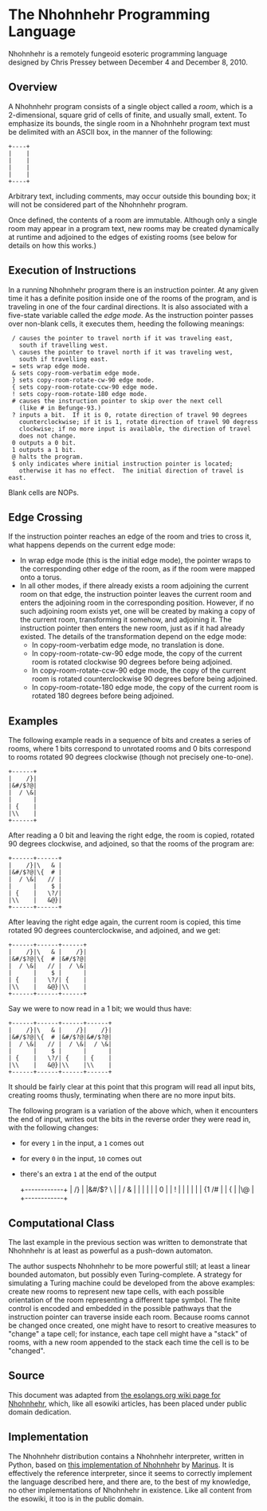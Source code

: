 The Nhohnhehr Programming Language
==================================

Nhohnhehr is a remotely fungeoid esoteric programming language designed
by Chris Pressey between December 4 and December 8, 2010.

Overview
--------

A Nhohnhehr program consists of a single object called a *room*, which
is a 2-dimensional, square grid of cells of finite, and usually small,
extent. To emphasize its bounds, the single room in a Nhohnhehr program
text must be delimited with an ASCII box, in the manner of the
following:

    +----+
    |    |
    |    |
    |    |
    |    |
    +----+

Arbitrary text, including comments, may occur outside this bounding box;
it will not be considered part of the Nhohnhehr program.

Once defined, the contents of a room are immutable. Although only a
single room may appear in a program text, new rooms may be created
dynamically at runtime and adjoined to the edges of existing rooms (see
below for details on how this works.)

Execution of Instructions
-------------------------

In a running Nhohnhehr program there is an instruction pointer. At any
given time it has a definite position inside one of the rooms of the
program, and is traveling in one of the four cardinal directions. It is
also associated with a five-state variable called the *edge mode*. As
the instruction pointer passes over non-blank cells, it executes them,
heeding the following meanings:

     / causes the pointer to travel north if it was traveling east,
       south if travelling west.
     \ causes the pointer to travel north if it was traveling west,
       south if travelling east.
     = sets wrap edge mode.
     & sets copy-room-verbatim edge mode.
     } sets copy-room-rotate-cw-90 edge mode.
     { sets copy-room-rotate-ccw-90 edge mode.
     ! sets copy-room-rotate-180 edge mode.
     # causes the instruction pointer to skip over the next cell
       (like # in Befunge-93.)
     ? inputs a bit.  If it is 0, rotate direction of travel 90 degrees
       counterclockwise; if it is 1, rotate direction of travel 90 degress
       clockwise; if no more input is available, the direction of travel
       does not change.
     0 outputs a 0 bit.
     1 outputs a 1 bit.
     @ halts the program.
     $ only indicates where initial instruction pointer is located;
       otherwise it has no effect.  The initial direction of travel is east.

Blank cells are NOPs.

Edge Crossing
-------------

If the instruction pointer reaches an edge of the room and tries to
cross it, what happens depends on the current edge mode:

-   In wrap edge mode (this is the initial edge mode), the pointer wraps
    to the corresponding other edge of the room, as if the room were
    mapped onto a torus.
-   In all other modes, if there already exists a room adjoining the
    current room on that edge, the instruction pointer leaves the
    current room and enters the adjoining room in the corresponding
    position. However, if no such adjoining room exists yet, one will be
    created by making a copy of the current room, transforming it
    somehow, and adjoining it. The instruction pointer then enters the
    new room, just as if it had already existed. The details of the
    transformation depend on the edge mode:
    -   In copy-room-verbatim edge mode, no translation is done.
    -   In copy-room-rotate-cw-90 edge mode, the copy of the current
        room is rotated clockwise 90 degrees before being adjoined.
    -   In copy-room-rotate-ccw-90 edge mode, the copy of the current
        room is rotated counterclockwise 90 degrees before being
        adjoined.
    -   In copy-room-rotate-180 edge mode, the copy of the current room
        is rotated 180 degrees before being adjoined.

Examples
--------

The following example reads in a sequence of bits and creates a series
of rooms, where 1 bits correspond to unrotated rooms and 0 bits
correspond to rooms rotated 90 degrees clockwise (though not precisely
one-to-one).

    +------+
    |    /}|
    |&#/$?@|
    |  / \&|
    |      |
    | {    |
    |\\    |
    +------+

After reading a 0 bit and leaving the right edge, the room is copied,
rotated 90 degrees clockwise, and adjoined, so that the rooms of the
program are:

    +------+------+
    |    /}|\   & |
    |&#/$?@|\{  # |
    |  / \&|   // |
    |      |    $ |
    | {    |   \?/|
    |\\    |   &@}|
    +------+------+

After leaving the right edge again, the current room is copied, this
time rotated 90 degrees counterclockwise, and adjoined, and we get:

    +------+------+------+
    |    /}|\   & |    /}|
    |&#/$?@|\{  # |&#/$?@|
    |  / \&|   // |  / \&|
    |      |    $ |      |
    | {    |   \?/| {    |
    |\\    |   &@}|\\    |
    +------+------+------+

Say we were to now read in a 1 bit; we would thus have:

    +------+------+------+------+
    |    /}|\   & |    /}|    /}|
    |&#/$?@|\{  # |&#/$?@|&#/$?@|
    |  / \&|   // |  / \&|  / \&|
    |      |    $ |      |      |
    | {    |   \?/| {    | {    |
    |\\    |   &@}|\\    |\\    |
    +------+------+------+------+

It should be fairly clear at this point that this program will read all
input bits, creating rooms thusly, terminating when there are no more
input bits.

The following program is a variation of the above which, when it
encounters the end of input, writes out the bits in the reverse order
they were read in, with the following changes:

* for every `1` in the input, a `1` comes out
* for every `0` in the input, `10` comes out
* there's an extra `1` at the end of the output

    +------------+
    |    /}      |
    |&#/$?   \   |
    |  / \&      |
    |            |
    |            |
    |         0  |
    |         !  |
    |            |
    |            |
    |    {1  /#  |
    | {          |
    |\\@         |
    +------------+

Computational Class
-------------------

The last example in the previous section was written to demonstrate that
Nhohnhehr is at least as powerful as a push-down automaton.

The author suspects Nhohnhehr to be more powerful still; at least a
linear bounded automaton, but possibly even Turing-complete. A strategy
for simulating a Turing machine could be developed from the above
examples: create new rooms to represent new tape cells, with each
possible orientation of the room representing a different tape symbol.
The finite control is encoded and embedded in the possible pathways that
the instruction pointer can traverse inside each room. Because rooms
cannot be changed once created, one might have to resort to creative
measures to "change" a tape cell; for instance, each tape cell might
have a "stack" of rooms, with a new room appended to the stack each time
the cell is to be "changed".

Source
------

This document was adapted from [the esolangs.org wiki page for
Nhohnhehr](http://www.esolangs.org/wiki/Nhohnhehr), which, like all
esowiki articles, has been placed under public domain dedication.

Implementation
--------------

The Nhohnhehr distribution contains a Nhohnhehr interpreter, written
in Python, based on [this implementation of
Nhohnhehr](http://esolangs.org/wiki/User:Marinus/Nhohnhehr_interpreter)
by [Marinus](http://www.esolangs.org/wiki/User:Marinus).  It
is effectively the reference interpreter, since it seems to correctly
implement the language described here, and there are, to the best of
my knowledge, no other implementations of Nhohnhehr in existence.
Like all content from the esowiki, it too is in the public domain.
